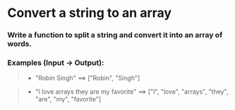 # Convert a string to an array

### Write a function to split a string and convert it into an array of words.

### Examples (Input -> Output):

> - "Robin Singh" ==> ["Robin", "Singh"]

> - "I love arrays they are my favorite" ==> ["I", "love", "arrays", "they", "are", "my", "favorite"]
